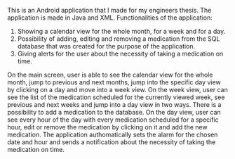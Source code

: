 This is an Android application that I made for my engineers thesis. The application is made in Java and XML. 
Functionalities of the application:
1. Showing a calendar view for the whole month, for a week and for a day.
2. Possibility of adding, editing and removing a medication from the SQL database that was created for the purpose of the application.
3. Giving alerts for the user about the necessity of taking a medication on time.

On the main screen, user is able to see the calendar view for the whole month, jump to previous and next months, jump into the specific day view by clicking on a day and move into a week view.
On the week view, user can see the list of the medication scheduled for the currently viewed week, see previous and next weeks and jump into a day view in two ways. There is a possibility to add a medication to the database.
On the day view, user can see every hour of the day with every medication scheduled for a specific hour, edit or remove the medication by clicking on it and add the new medication.
The application authomatically sets the alarm for the chosen date and hour and sends a notification about the necessity of taking the medication on time. 
